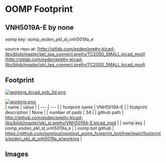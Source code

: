 # OOMP Footprint  
## VNH5019A-E  by none  
  
oomp key: oomp_esden_pkl_st_vnh5019a_e  
  
source repo at: [http://gitlab.com/esden/pretty-kicad-libs/blob/master/pkl_tag_connect.pretty/TC2050_SMALL.kicad_mod](http://gitlab.com/esden/pretty-kicad-libs/blob/master/pkl_tag_connect.pretty/TC2050_SMALL.kicad_mod)  
## Footprint  
  
[![working_kicad_pcb_3d.png](working_kicad_pcb_3d_600.png)](working_kicad_pcb_3d.png)  
  
[![working.png](working_600.png)](working.png)  
| name | value | 
| --- | --- | 
| footprint name | VNH5019A-E | 
| footprint description | None | 
| number of pads | 34 | 
| github path | http://github.com/esden/pretty-kicad-libs/blob/master/pkl_st.pretty/VNH5019A-E.kicad_mod | 
| oomp key | oomp_esden_pkl_st_vnh5019a_e | 
| oomp bot github | https://github.com/oomlout/oomlout_oomp_footprint_bot/tree/main/footprints/esden_pkl_st_vnh5019a_e/working | 
## Images  
